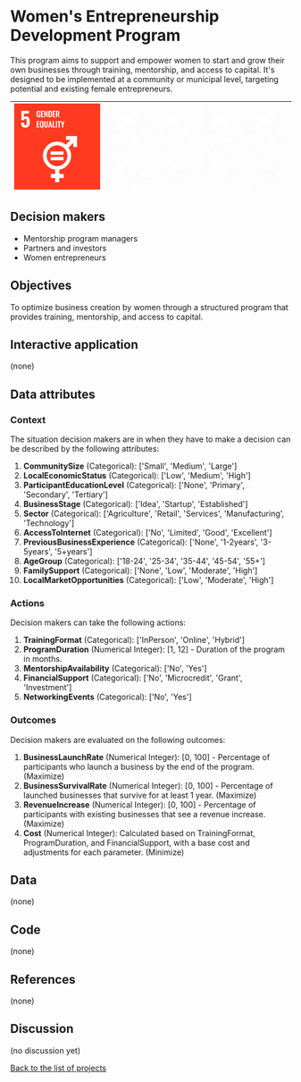 # Women's Entrepreneurship Development Program

<!-- Describe the project in one sentence, e.g. A project that... -->
This program aims to support and empower women to start and grow their own businesses through training, mentorship,
and access to capital. It's designed to be implemented at a community or municipal level, targeting potential and existing female entrepreneurs.

<!-- Note: using reference-style links to let Jekyll's relative links
convert them to .html in GitHub pages -->
[goal_05_link]: ../goals/goal_05.md

<!-- Insert SDG Icons and links-->
| [![Goal 05](../images/sdgs/E-WEB-Goal-05.png)][goal_05_link] | ![](../images/sdgs/empty.png) | ![](../images/sdgs/empty.png) |
|--------------------------------------------------------------|-------------------------------|-------------------------------|

## Decision makers

<!-- List decision makers that could use this project-->
- Mentorship program managers
- Partners and investors
- Women entrepreneurs

## Objectives

<!-- Describe the objectives of the project in one sentence -->
To optimize business creation by women through a structured program that provides training, mentorship, and access to capital.

## Interactive application

<!-- Provide a link to the interactive application -->
(none)

## Data attributes

### Context

<!-- Describe the situation decision makers are in when then have to make a decision -->
The situation decision makers are in when they have to make a decision can be described by the following attributes:

1. **CommunitySize** (Categorical): ['Small', 'Medium', 'Large']
2. **LocalEconomicStatus** (Categorical): ['Low', 'Medium', 'High']
3. **ParticipantEducationLevel** (Categorical): ['None', 'Primary', 'Secondary', 'Tertiary']
4. **BusinessStage** (Categorical): ['Idea', 'Startup', 'Established']
5. **Sector** (Categorical): ['Agriculture', 'Retail', 'Services', 'Manufacturing', 'Technology']
6. **AccessToInternet** (Categorical): ['No', 'Limited', 'Good', 'Excellent']
7. **PreviousBusinessExperience** (Categorical): ['None', '1-2years', '3-5years', '5+years']
8. **AgeGroup** (Categorical): ['18-24', '25-34', '35-44', '45-54', '55+']
9. **FamilySupport** (Categorical): ['None', 'Low', 'Moderate', 'High']
10. **LocalMarketOpportunities** (Categorical): ['Low', 'Moderate', 'High']

### Actions

<!-- Describe what the decision makers can do achieve their objectives -->
Decision makers can take the following actions:

1. **TrainingFormat** (Categorical): ['InPerson', 'Online', 'Hybrid']
2. **ProgramDuration** (Numerical Integer): [1, 12] - Duration of the program in months.
3. **MentorshipAvailability** (Categorical): ['No', 'Yes']
4. **FinancialSupport** (Categorical): ['No', 'Microcredit', 'Grant', 'Investment']
5. **NetworkingEvents** (Categorical): ['No', 'Yes']

### Outcomes

<!-- Describe the metrics decision makers are trying to optimize, on which they are evaluated -->
Decision makers are evaluated on the following outcomes:

1. **BusinessLaunchRate** (Numerical Integer): [0, 100] - Percentage of participants who launch a business by the end of the program. (Maximize)
2. **BusinessSurvivalRate** (Numerical Integer): [0, 100] - Percentage of launched businesses that survive for at least 1 year. (Maximize)
3. **RevenueIncrease** (Numerical Integer): [0, 100] - Percentage of participants with existing businesses that see a revenue increase. (Maximize)
4. **Cost** (Numerical Integer): Calculated based on TrainingFormat, ProgramDuration, and FinancialSupport, with a base cost and adjustments for each parameter. (Minimize)

## Data

<!-- Describe the data that is used to evaluate the decisions -->
(none)

## Code

<!-- Point to the repo that contains the code -->
(none)

## References

<!-- Provide a list of references or other resources used in the project -->
(none)

## Discussion

<!-- Provide a link to a space for discussion or comments -->
(no discussion yet)

[Back to the list of projects](../README.md)